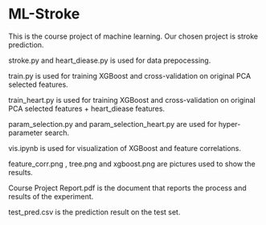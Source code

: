 # ML-Stroke

This is the course project of machine learning. Our chosen project is stroke prediction.

stroke.py and heart_diease.py is used for data prepocessing.

train.py is used for training XGBoost and cross-validation on original PCA selected features.

train_heart.py is used for training XGBoost and cross-validation on original PCA selected features + heart_diease features.  

param_selection.py and param_selection_heart.py are used for hyper-parameter search.

vis.ipynb is used for visualization of XGBoost and feature correlations.  

feature_corr.png , tree.png and xgboost.png are pictures used to show the results.  

Course Project Report.pdf is the document that reports the process and results of the experiment.  

test_pred.csv is the prediction result on the test set.




